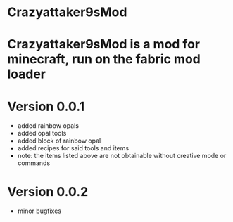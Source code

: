 # Crazyattaker9sMod

# Crazyattaker9sMod is a mod for minecraft, run on the fabric mod loader

# Version 0.0.1
- added rainbow opals
- added opal tools
- added block of rainbow opal
- added recipes for said tools and items
- note: the items listed above are not obtainable without creative mode or commands

# Version 0.0.2
- minor bugfixes
